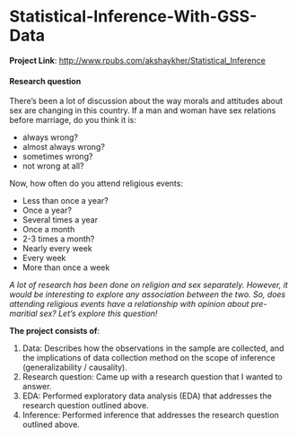 # Statistical-Inference-With-GSS-Data

**Project Link**: http://www.rpubs.com/akshaykher/Statistical_Inference
#### Research question
There’s been a lot of discussion about the way morals and attitudes about sex are changing in this country. If a man and woman have sex relations before marriage, do you think it is:

* always wrong?
* almost always wrong?
* sometimes wrong?
* not wrong at all?

Now, how often do you attend religious events:

* Less than once a year?
* Once a year?
* Several times a year
* Once a month
* 2-3 times a month?
* Nearly every week
* Every week
* More than once a week

*A lot of research has been done on religion and sex separately. However, it would be interesting to explore any association between the two. So, does attending religious events have a relationship with opinion about pre-maritial sex? Let’s explore this question!*

**The project consists of**:

1. Data: Describes how the observations in the sample are collected, and the implications of data collection method on the scope of inference (generalizability / causality).
2. Research question: Came up with a research question that I wanted to answer.
3. EDA: Performed exploratory data analysis (EDA) that addresses the research question outlined above.
4. Inference: Performed inference that addresses the research question outlined above.
